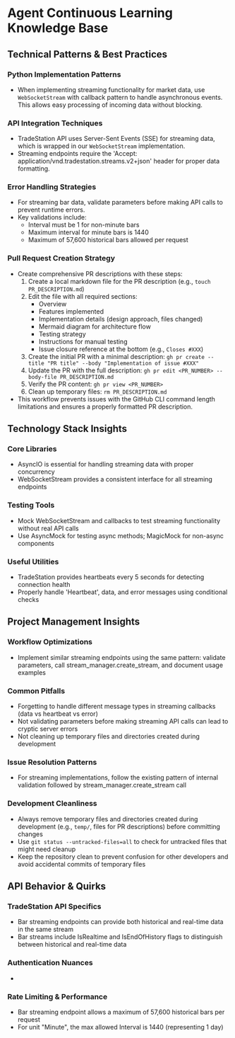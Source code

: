 # Agent Continuous Learning Knowledge Base

## Technical Patterns & Best Practices

### Python Implementation Patterns
- When implementing streaming functionality for market data, use `WebSocketStream` with callback pattern to handle asynchronous events. This allows easy processing of incoming data without blocking.

### API Integration Techniques
- TradeStation API uses Server-Sent Events (SSE) for streaming data, which is wrapped in our `WebSocketStream` implementation.
- Streaming endpoints require the 'Accept: application/vnd.tradestation.streams.v2+json' header for proper data formatting.

### Error Handling Strategies
- For streaming bar data, validate parameters before making API calls to prevent runtime errors.
- Key validations include:
  - Interval must be 1 for non-minute bars
  - Maximum interval for minute bars is 1440
  - Maximum of 57,600 historical bars allowed per request

### Pull Request Creation Strategy
- Create comprehensive PR descriptions with these steps:
  1. Create a local markdown file for the PR description (e.g., `touch PR_DESCRIPTION.md`)
  2. Edit the file with all required sections:
     - Overview
     - Features implemented
     - Implementation details (design approach, files changed)
     - Mermaid diagram for architecture flow
     - Testing strategy
     - Instructions for manual testing
     - Issue closure reference at the bottom (e.g., `Closes #XXX`)
  3. Create the initial PR with a minimal description: `gh pr create --title "PR title" --body "Implementation of issue #XXX"`
  4. Update the PR with the full description: `gh pr edit <PR_NUMBER> --body-file PR_DESCRIPTION.md`
  5. Verify the PR content: `gh pr view <PR_NUMBER>`
  6. Clean up temporary files: `rm PR_DESCRIPTION.md`
- This workflow prevents issues with the GitHub CLI command length limitations and ensures a properly formatted PR description.

## Technology Stack Insights

### Core Libraries
- AsyncIO is essential for handling streaming data with proper concurrency
- WebSocketStream provides a consistent interface for all streaming endpoints

### Testing Tools
- Mock WebSocketStream and callbacks to test streaming functionality without real API calls
- Use AsyncMock for testing async methods; MagicMock for non-async components

### Useful Utilities
- TradeStation provides heartbeats every 5 seconds for detecting connection health
- Properly handle 'Heartbeat', data, and error messages using conditional checks

## Project Management Insights

### Workflow Optimizations
- Implement similar streaming endpoints using the same pattern: validate parameters, call stream_manager.create_stream, and document usage examples

### Common Pitfalls
- Forgetting to handle different message types in streaming callbacks (data vs heartbeat vs error)
- Not validating parameters before making streaming API calls can lead to cryptic server errors
- Not cleaning up temporary files and directories created during development

### Issue Resolution Patterns
- For streaming implementations, follow the existing pattern of internal validation followed by stream_manager.create_stream call

### Development Cleanliness
- Always remove temporary files and directories created during development (e.g., `temp/`, files for PR descriptions) before committing changes
- Use `git status --untracked-files=all` to check for untracked files that might need cleanup
- Keep the repository clean to prevent confusion for other developers and avoid accidental commits of temporary files

## API Behavior & Quirks

### TradeStation API Specifics
- Bar streaming endpoints can provide both historical and real-time data in the same stream
- Bar streams include IsRealtime and IsEndOfHistory flags to distinguish between historical and real-time data

### Authentication Nuances
- 

### Rate Limiting & Performance
- Bar streaming endpoint allows a maximum of 57,600 historical bars per request
- For unit "Minute", the max allowed Interval is 1440 (representing 1 day)


